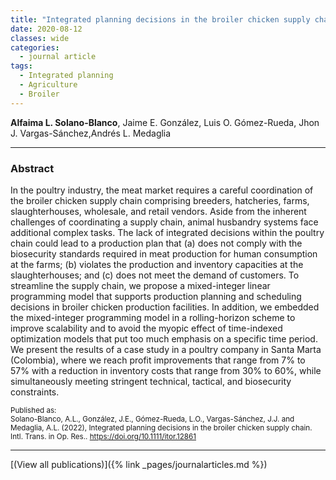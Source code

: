 ```yaml
---
title: "Integrated planning decisions in the broiler chicken supply chain"
date: 2020-08-12
classes: wide
categories:
  - journal article
tags:
  - Integrated planning
  - Agriculture
  - Broiler
---
```


**Alfaima L. Solano-Blanco**, Jaime E. González, Luis O. Gómez-Rueda, Jhon J. Vargas-Sánchez,Andrés L. Medaglia

---

### Abstract

In the poultry industry, the meat market requires a careful coordination of the broiler chicken supply chain comprising breeders, hatcheries, farms, slaughterhouses, wholesale, and retail vendors. Aside from the inherent challenges of coordinating a supply chain, animal husbandry systems face additional complex tasks. The lack of integrated decisions within the poultry chain could lead to a production plan that (a) does not comply with the biosecurity standards required in meat production for human consumption at the farms; (b) violates the production and inventory capacities at the slaughterhouses; and (c) does not meet the demand of customers. To streamline the supply chain, we propose a mixed-integer linear programming model that supports production planning and scheduling decisions in broiler chicken production facilities. In addition, we embedded the mixed-integer programming model in a rolling-horizon scheme to improve scalability and to avoid the myopic effect of time-indexed optimization models that put too much emphasis on a specific time period. We present the results of a case study in a poultry company in Santa Marta (Colombia), where we reach profit improvements that range from 7% to 57% with a reduction in inventory costs that range from 30% to 60%, while simultaneously meeting stringent technical, tactical, and biosecurity constraints.

<span class="__dimensions_badge_embed__" data-doi="10.1111/itor.12861" data-style="small_circle"></span><script async src="https://badge.dimensions.ai/badge.js" charset="utf-8"></script>

<sup>Published as: <br>
Solano-Blanco, A.L., González, J.E., Gómez-Rueda, L.O., Vargas-Sánchez, J.J. and Medaglia, A.L. (2022), Integrated planning decisions in the broiler chicken supply chain. Intl. Trans. in Op. Res.. https://doi.org/10.1111/itor.12861
</sup>

---

[(View all publications)]({% link _pages/journalarticles.md %})